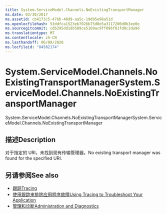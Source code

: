 ```yaml
---
title: System.ServiceModel.Channels.NoExistingTransportManager
ms.date: 03/30/2017
ms.assetid: cb4173c5-476b-40d9-aa5c-19d95e98a51d
ms.openlocfilehash: 53ddfca1523eb7026b75d0e5a3117200d0b3ee0e
ms.sourcegitcommit: cdb295dd1db589ce5169ac9ff096f01fd0c2da9d
ms.translationtype: MT
ms.contentlocale: zh-CN
ms.lasthandoff: 06/09/2020
ms.locfileid: "84582174"
---
```

# <a name="systemservicemodelchannelsnoexistingtransportmanager"></a><span data-ttu-id="b6f71-102">System.ServiceModel.Channels.NoExistingTransportManager</span><span class="sxs-lookup"><span data-stu-id="b6f71-102">System.ServiceModel.Channels.NoExistingTransportManager</span></span>
<span data-ttu-id="b6f71-103">System.ServiceModel.Channels.NoExistingTransportManager</span><span class="sxs-lookup"><span data-stu-id="b6f71-103">System.ServiceModel.Channels.NoExistingTransportManager</span></span>  
  
## <a name="description"></a><span data-ttu-id="b6f71-104">描述</span><span class="sxs-lookup"><span data-stu-id="b6f71-104">Description</span></span>  
 <span data-ttu-id="b6f71-105">对于指定的 URI，未找到现有传输管理器。</span><span class="sxs-lookup"><span data-stu-id="b6f71-105">No existing transport manager was found for the specified URI.</span></span>  
  
## <a name="see-also"></a><span data-ttu-id="b6f71-106">另请参阅</span><span class="sxs-lookup"><span data-stu-id="b6f71-106">See also</span></span>

- [<span data-ttu-id="b6f71-107">跟踪</span><span class="sxs-lookup"><span data-stu-id="b6f71-107">Tracing</span></span>](index.md)
- [<span data-ttu-id="b6f71-108">使用跟踪来排除应用程序故障</span><span class="sxs-lookup"><span data-stu-id="b6f71-108">Using Tracing to Troubleshoot Your Application</span></span>](using-tracing-to-troubleshoot-your-application.md)
- [<span data-ttu-id="b6f71-109">管理和诊断</span><span class="sxs-lookup"><span data-stu-id="b6f71-109">Administration and Diagnostics</span></span>](../index.md)
